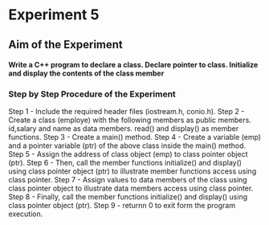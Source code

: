 # Experiment 5
## Aim of the Experiment
#### Write a C++ program to declare a class. Declare pointer to class. Initialize and display the contents of the class member
### Step by Step Procedure of the Experiment
Step 1 - Include the required header files (iostream.h, conio.h).
Step 2 - Create a class (employe) with the following members as public members.
id,salary and name as data members.
read() and display() as member functions.
Step 3 - Create a main() method.
Step 4 - Create a variable (emp) and a pointer variable (ptr) of the above class inside the main() method.
Step 5 - Assign the address of class object (emp) to class pointer object (ptr).
Step 6 - Then, call the member functions initialize() and display() using class pointer object (ptr) to illustrate member functions access using class pointer.
Step 7 - Assign values to data members of the class using class pointer object to illustrate data members access using class pointer.
Step 8 - Finally, call the member functions initialize() and display() using class pointer object (ptr).
Step 9 - returnn 0 to exit form the program execution.
